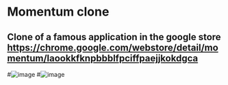 # Momentum clone 
Clone of a famous application in the google store https://chrome.google.com/webstore/detail/momentum/laookkfknpbbblfpciffpaejjkokdgca
-----
#![image](https://user-images.githubusercontent.com/98388395/176655083-7cb7f840-b8ec-4cc5-8367-92663252250e.png)
#![image](https://user-images.githubusercontent.com/98388395/177510185-2c063691-fd04-40ec-b0ec-6ba8f7357084.png)
